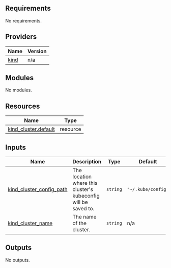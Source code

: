 <!-- BEGIN_TF_DOCS -->
## Requirements

No requirements.

## Providers

| Name | Version |
|------|---------|
| <a name="provider_kind"></a> [kind](#provider\_kind) | n/a |

## Modules

No modules.

## Resources

| Name | Type |
|------|------|
| [kind_cluster.default](https://registry.terraform.io/providers/hashicorp/kind/latest/docs/resources/cluster) | resource |

## Inputs

| Name | Description | Type | Default | Required |
|------|-------------|------|---------|:--------:|
| <a name="input_kind_cluster_config_path"></a> [kind\_cluster\_config\_path](#input\_kind\_cluster\_config\_path) | The location where this cluster's kubeconfig will be saved to. | `string` | `"~/.kube/config"` | no |
| <a name="input_kind_cluster_name"></a> [kind\_cluster\_name](#input\_kind\_cluster\_name) | The name of the cluster. | `string` | n/a | yes |

## Outputs

No outputs.
<!-- END_TF_DOCS -->